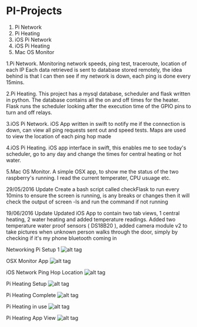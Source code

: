 # PI-Projects

1. Pi Network 
2. Pi Heating
3. iOS Pi Network
4. iOS Pi Heating
5. Mac OS Monitor

1.Pi Network. 
Monitoring network speeds, ping test, traceroute, location of each IP
Each data retrieved is sent to database stored remotely,
the idea behind is that I can then see if my network is down,
each ping is done every 15mins.

2.Pi Heating. 
This project has a mysql database, scheduler and flask written in python. 
The database contains all the on and off times for the heater. Flask runs the scheduler looking after
the execution time of the GPIO pins to turn and off relays.

3.iOS Pi Network. 
iOS App written in swift to notify me if the connection is down, can view all ping requests sent out and speed tests.
Maps are used to view the location of each ping hop made

4.iOS Pi Heating. 
iOS app interface in swift, this enables me to see today's scheduler, go to any day and change the times for
central heating or hot water.

5.Mac OS Monitor. 
A simple OSX app, to show me the status of the two raspberry's running. I read the current temperater, CPU usuage etc.

29/05/2016 Update
Create a bash script called checkFlask to run every 10mins to ensure the screen is running, is any breaks or changes then it will check the output of screen -ls and run the command if not running

19/06/2016 Update
Updated iOS App to contain two tab views, 1 central heating, 2 water heating and added temperature readings.
Added two temperature water proof sensors ( DS18B20 ), added camera module v2 to take pictures when unknown person walks through the door, simply by checking if it's my phone bluetooth coming in 

Networking Pi Setup 1
![alt tag](https://raw.githubusercontent.com/collegboi/PI-Monitor/master/Project%20Images/pi1.jpg)

OSX Monitor App
![alt tag](https://raw.githubusercontent.com/collegboi/PI-Monitor/master/Project%20Images/pi2.jpg)

iOS Network Ping Hop Location
![alt tag](https://raw.githubusercontent.com/collegboi/PI-Monitor/master/Project%20Images/pi3.png)

Pi Heating Setup
![alt tag](https://raw.githubusercontent.com/collegboi/PI-Monitor/master/Project%20Images/IMG_2198.JPG)


Pi Heating Complete 
![alt tag](https://raw.githubusercontent.com/collegboi/PI-Monitor/master/Project%20Images/Pi_Complete.jpg)

Pi Heating in use 
![alt tag](https://github.com/collegboi/PI-Monitor/blob/master/Project%20Images/heating2.jpg)

Pi Heating App View
![alt tag](https://github.com/collegboi/PI-Monitor/blob/master/Project%20Images/app1.jpg)

